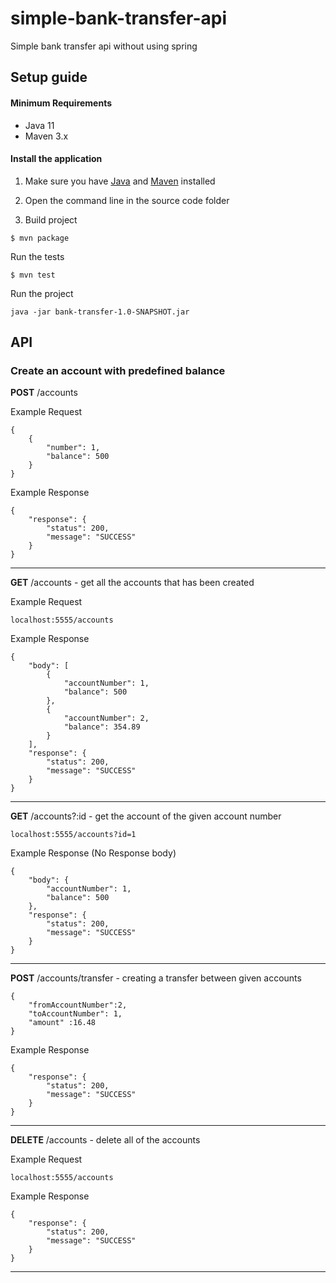 # simple-bank-transfer-api
Simple bank transfer api without using spring

## Setup guide

#### Minimum Requirements

 - Java 11
 - Maven 3.x

#### Install the application

1. Make sure you have [Java](https://www.oracle.com/technetwork/java/javase/downloads/jdk13-downloads-5672538.html) and [Maven](https://maven.apache.org) installed

2. Open the command line in the source code folder

3. Build project

  ```
  $ mvn package
  ```

Run the tests
  ```
  $ mvn test
  ```


Run the project

  ```
  java -jar bank-transfer-1.0-SNAPSHOT.jar
  ```

## API

### Create an account with predefined balance
**POST** /accounts 

Example Request

````
{
    {
        "number": 1,
        "balance": 500
    }
}
````
Example Response

````
{
    "response": {
        "status": 200,
        "message": "SUCCESS"
    }
}
````
---

**GET** /accounts -  get all the accounts that has been created

Example Request
```
localhost:5555/accounts
```

Example Response

````
{
    "body": [
        {
            "accountNumber": 1,
            "balance": 500
        },
        {
            "accountNumber": 2,
            "balance": 354.89
        }
    ],
    "response": {
        "status": 200,
        "message": "SUCCESS"
    }
}
````
---
**GET** /accounts?:id - get the account of the given account number 

````
localhost:5555/accounts?id=1
````
Example Response (No Response body)

````
{
    "body": {
        "accountNumber": 1,
        "balance": 500
    },
    "response": {
        "status": 200,
        "message": "SUCCESS"
    }
}
````
---

**POST** /accounts/transfer - creating a transfer between given accounts


````
{
	"fromAccountNumber":2,
	"toAccountNumber": 1,
	"amount" :16.48
}
````
Example Response

````
{
    "response": {
        "status": 200,
        "message": "SUCCESS"
    }
}
````
---
**DELETE** /accounts - delete all of the accounts

Example Request
```
localhost:5555/accounts
```


Example Response

````
{
    "response": {
        "status": 200,
        "message": "SUCCESS"
    }
}
````
---